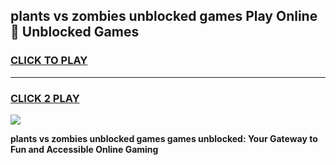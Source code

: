 
## plants vs zombies unblocked games Play Online 👋 Unblocked Games
<h3>
<a href="https://premium.freeplayer.one?title=plants_vs_zombies_unblocked_games&ref=19F">CLICK TO PLAY</a></h3>
<hr>

<h3>
<a href="https://premium.freeplayer.one?title=plants_vs_zombies_unblocked_games&ref=19F">CLICK 2 PLAY</a>
  
</h3>

<a href="https://premium.freeplayer.one?title=plants_vs_zombies_unblocked_games&ref=19F"><img src="https://clearcache.store/games.png"></a>


**plants vs zombies unblocked games games unblocked: Your Gateway to Fun and Accessible Online Gaming**
